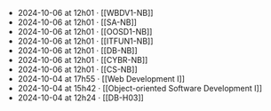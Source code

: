 - 2024-10-06 at 12h01 · [[WBDV1-NB]]
- 2024-10-06 at 12h01 · [[SA-NB]]
- 2024-10-06 at 12h01 · [[OOSD1-NB]]
- 2024-10-06 at 12h01 · [[ITFUN1-NB]]
- 2024-10-06 at 12h01 · [[DB-NB]]
- 2024-10-06 at 12h01 · [[CYBR-NB]]
- 2024-10-06 at 12h01 · [[CS-NB]]
- 2024-10-04 at 17h55 · [[Web Development I]]
- 2024-10-04 at 15h42 · [[Object-oriented Software Development I]]
- 2024-10-04 at 12h24 · [[DB-H03]]
